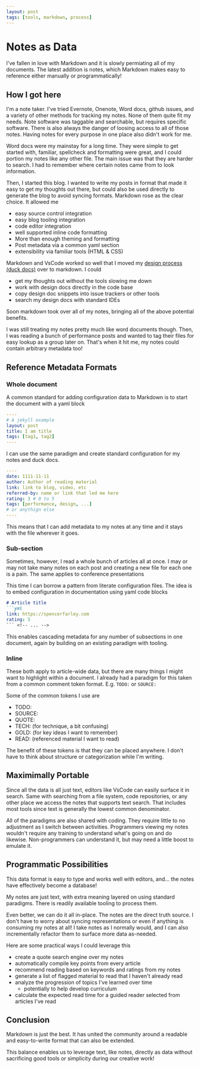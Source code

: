 ```yaml
---
layout: post
tags: [tools, markdown, process]
---
```


# Notes as Data

I've fallen in love with Markdown and it is slowly permiating all of my documents. The latest addition is notes, which Markdown makes easy to reference either manually or programmatically!


## How I got here

I'm a note taker. I've tried Evernote, Onenote, Word docs, github issues, and a variety of other methods for tracking my notes. None of them quite fit my needs. Note software was taggable and searchable, but requires specific software. There is also always the danger of loosing access to all of those notes. Having notes for every purpose in one place also didn't work for me.

Word docs were my mainstay for a long time. They were simple to get started with, familiar, spellcheck and formatting were great, and I could portion my notes like any other file. The main issue was that they are harder to search. I had to remember where certain notes came from to look information.

Then, I started this blog. I wanted to write my posts in format that made it easy to get my thoughts out there, but could also be used directly to generate the blog to avoid syncing formats. Markdown rose as the clear choice. It allowed me
- easy source control integration
- easy blog tooling integration 
- code editor integration
- well supported inline code formatting
- More than enough theming and formatting
- Post metadata via a common yaml section
- extensibility via familiar tools (HTML & CSS)

Markdown and VsCode worked so well that I moved my [design process (duck docs)](../_posts/2020-10-02-Whats-Your-Duck.md) over to markdown. I could
- get my thoughts out without the tools slowing me down
- work with design docs directly in the code base
- copy design doc snippets into issue trackers or other tools
- search my design docs with standard IDEs

Soon markdown took over all of my notes, bringing all of the above potential benefits.

I was still treating my notes pretty much like word documents though. Then, I was reading a bunch of performance posts and wanted to tag their files for easy lookup as a group later on. That's when it hit me, my notes could contain arbitrary metadata too!

## Reference Metadata Formats

### Whole document
A common standard for adding configuration data to Markdown is to start the document with a yaml block 
```yaml
----
# A jekyll example
layout: post
title: I am title
tags: [tag1, tag2]
----
```

I can use the same paradigm and create standard configuration for my notes and duck docs.

```yaml
----
date: 1111-11-11
author: Author of reading material
link: link to blog, video, etc
referred-by: name or link that led me here
rating: 3 # 0 to 5
tags: [performance, design, ...]
# or anythign else
----
```

This means that I can add metadata to my notes at any time and it stays with the file wherever it goes.

### Sub-section
Sometimes, however, I read a whole bunch of articles all at once. I may or may not take many notes on each post and creating a new file for each one is a pain. The same applies to conference presentations

This time I can borrow a pattern from literate configuration files. The idea is to embed configuration in documentation using yaml code blocks
```md
# Article title
```yml
link: https://spencerfarley.com
rating: 5 
``` <!-- ... -->
```

This enables cascading metadata for any number of subsections in one document, again by building on an existing paradigm with tooling.

### Inline

These both apply to article-wide data, but there are many things I might want to highlight within a document. I already had a paradigm for this taken from a common comment token format. E.g. `TODO:` or `SOURCE:`

Some of the common tokens I use are 
- TODO:
- SOURCE:
- QUOTE:
- TECH: (for technique, a bit confusing)
- GOLD: (for key ideas I want to remember)
- READ: (referenced material I want to read)

The benefit of these tokens is that they can be placed anywhere. I don't have to think about structure or categorization while I'm writing. 


## Maximimally Portable

Since all the data is all just text, editors like VsCode can easily surface it in search. Same with searching from a file system, code repositories, or any other place we access the notes that supports text search. That includes most tools since text is generally the lowest common denominator.

All of the paradigms are also shared with coding. They require little to no adjustment as I switch between activities. Programmers viewing my notes wouldn't require any training to understand what's going on and do likewise. Non-programmers can understand it, but may need a little boost to emulate it.

## Programmatic Possibilities

This data format is easy to type and works well with editors, and... the notes have effectively become a database!

My notes are just text, with extra meaning layered on using standard paradigms. There is readily available tooling to process them. 

Even better, we can do it all in-place. The notes are the direct truth source. I don't have to worry about syncing representations or even if anything is consuming my notes at all! I take notes as I normally would, and I can also incrementally refactor them to surface more data as-needed.

Here are some practical ways I could leverage this
- create a quote search engine over my notes
- automatically compile key points from every article
- recommend reading based on keywords and ratings from my notes
- generate a list of flagged material to read that I haven't already read
- analyze the progression of topics I've learned over time
  - potentially to help develop curriculum
- calculate the expected read time for a guided reader selected from articles I've read

## Conclusion

Markdown is just the best. It has united the community around a readable and easy-to-write format that can also be extended. 

This balance enables us to leverage text, like notes, directly as data without sacrificing good tools or simplicity during our creative work! 